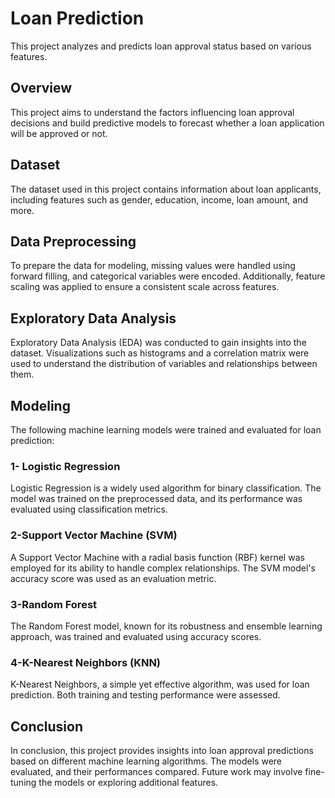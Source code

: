# Loan Prediction

This project analyzes and predicts loan approval status based on various features.

## Overview

This project aims to understand the factors influencing loan approval decisions and build predictive models to forecast whether a loan application will be approved or not.

## Dataset

The dataset used in this project contains information about loan applicants, including features such as gender, education, income, loan amount, and more.

## Data Preprocessing

To prepare the data for modeling, missing values were handled using forward filling, and categorical variables were encoded. Additionally, feature scaling was applied to ensure a consistent scale across features.

## Exploratory Data Analysis
Exploratory Data Analysis (EDA) was conducted to gain insights into the dataset. Visualizations such as histograms and a correlation matrix were used to understand the distribution of variables and relationships between them.

## Modeling

The following machine learning models were trained and evaluated for loan prediction:

### 1- Logistic Regression

Logistic Regression is a widely used algorithm for binary classification. The model was trained on the preprocessed data, and its performance was evaluated using classification metrics.

### 2-Support Vector Machine (SVM)

A Support Vector Machine with a radial basis function (RBF) kernel was employed for its ability to handle complex relationships. The SVM model's accuracy score was used as an evaluation metric.

### 3-Random Forest

The Random Forest model, known for its robustness and ensemble learning approach, was trained and evaluated using accuracy scores.

### 4-K-Nearest Neighbors (KNN)

K-Nearest Neighbors, a simple yet effective algorithm, was used for loan prediction. Both training and testing performance were assessed.

## Conclusion

In conclusion, this project provides insights into loan approval predictions based on different machine learning algorithms. The models were evaluated, and their performances compared. Future work may involve fine-tuning the models or exploring additional features.



